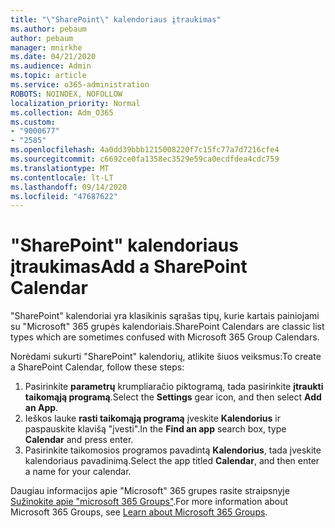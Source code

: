 ```yaml
---
title: "\"SharePoint\" kalendoriaus įtraukimas"
ms.author: pebaum
author: pebaum
manager: mnirkhe
ms.date: 04/21/2020
ms.audience: Admin
ms.topic: article
ms.service: o365-administration
ROBOTS: NOINDEX, NOFOLLOW
localization_priority: Normal
ms.collection: Adm_O365
ms.custom:
- "9000677"
- "2585"
ms.openlocfilehash: 4a0dd39bbb1215008220f7c15fc77a7d7216cfe4
ms.sourcegitcommit: c6692ce0fa1358ec3529e59ca0ecdfdea4cdc759
ms.translationtype: MT
ms.contentlocale: lt-LT
ms.lasthandoff: 09/14/2020
ms.locfileid: "47687622"
---
```

# <a name="add-a-sharepoint-calendar"></a><span data-ttu-id="c5320-102">"SharePoint" kalendoriaus įtraukimas</span><span class="sxs-lookup"><span data-stu-id="c5320-102">Add a SharePoint Calendar</span></span>

<span data-ttu-id="c5320-103">"SharePoint" kalendoriai yra klasikinis sąrašas tipų, kurie kartais painiojami su "Microsoft" 365 grupės kalendoriais.</span><span class="sxs-lookup"><span data-stu-id="c5320-103">SharePoint Calendars are classic list types which are sometimes confused with Microsoft 365 Group Calendars.</span></span>
 
<span data-ttu-id="c5320-104">Norėdami sukurti "SharePoint" kalendorių, atlikite šiuos veiksmus:</span><span class="sxs-lookup"><span data-stu-id="c5320-104">To create a SharePoint Calendar, follow these steps:</span></span>
 
1.  <span data-ttu-id="c5320-105">Pasirinkite **parametrų** krumpliaračio piktogramą, tada pasirinkite **įtraukti taikomąją programą**.</span><span class="sxs-lookup"><span data-stu-id="c5320-105">Select the **Settings** gear icon, and then select **Add an App**.</span></span>
2.  <span data-ttu-id="c5320-106">Ieškos lauke **rasti taikomąją programą** įveskite **Kalendorius** ir paspauskite klavišą "įvesti".</span><span class="sxs-lookup"><span data-stu-id="c5320-106">In the **Find an app** search box, type **Calendar** and press enter.</span></span>
3.  <span data-ttu-id="c5320-107">Pasirinkite taikomosios programos pavadintą **Kalendorius**, tada įveskite kalendoriaus pavadinimą.</span><span class="sxs-lookup"><span data-stu-id="c5320-107">Select the app titled **Calendar**, and then enter a name for your calendar.</span></span>

<span data-ttu-id="c5320-108">Daugiau informacijos apie "Microsoft" 365 grupes rasite straipsnyje [Sužinokite apie "microsoft 365 Groups"](https://support.office.com/article/Learn-about-Office-365-groups-b565caa1-5c40-40ef-9915-60fdb2d97fa2).</span><span class="sxs-lookup"><span data-stu-id="c5320-108">For more information about Microsoft 365 Groups, see [Learn about Microsoft 365 Groups](https://support.office.com/article/Learn-about-Office-365-groups-b565caa1-5c40-40ef-9915-60fdb2d97fa2).</span></span>

